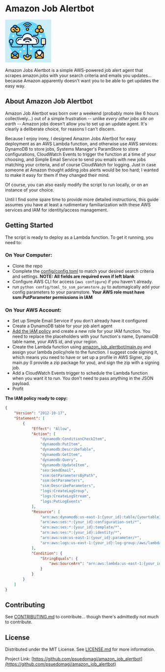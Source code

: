 <!-- PROJECT SHIELDS -->
<!--
*** README template based on Othneil Drew's excellent [Best-README-Template][best-readme-url]
MIT License

Copyright (c) 2021 Othneil Drew

Permission is hereby granted, free of charge, to any person obtaining a copy
of this software and associated documentation files (the "Software"), to deal
in the Software without restriction, including without limitation the rights
to use, copy, modify, merge, publish, distribute, sublicense, and/or sell
copies of the Software, and to permit persons to whom the Software is
furnished to do so, subject to the following conditions:

The above copyright notice and this permission notice shall be included in all
copies or substantial portions of the Software.

THE SOFTWARE IS PROVIDED "AS IS", WITHOUT WARRANTY OF ANY KIND, EXPRESS OR
IMPLIED, INCLUDING BUT NOT LIMITED TO THE WARRANTIES OF MERCHANTABILITY,
FITNESS FOR A PARTICULAR PURPOSE AND NONINFRINGEMENT. IN NO EVENT SHALL THE
AUTHORS OR COPYRIGHT HOLDERS BE LIABLE FOR ANY CLAIM, DAMAGES OR OTHER
LIABILITY, WHETHER IN AN ACTION OF CONTRACT, TORT OR OTHERWISE, ARISING FROM,
OUT OF OR IN CONNECTION WITH THE SOFTWARE OR THE USE OR OTHER DEALINGS IN THE
SOFTWARE.
-->
# Amazon Job Alertbot

![Amazon Job Alertbot](amazon_alertbot_sm.png "Amazon Job Alertbot")


Amazon Jobs Alertbot is a simple AWS-powered job alert agent that scrapes amazon.jobs with your search criteria and emails you updates... because Amazon apparently doesn't want you to be able to get updates the easy way.


<!-- ABOUT THE PROJECT -->
## About Amazon Job Alertbot

Amazon Job Alertbot was born over a weekend (probably more like 6 hours collectively...) out of a simple frustration -- unlike *every other jobs site on earth* -- Amazon jobs doesn't allow you to set up an update agent. It's clearly a deliberate choice, for reasons I can't discern.

Because I enjoy irony, I designed Amazon Jobs Alertbot for easy deployment as an AWS Lambda function, and otherwise use AWS services: DynamoDB to store jobs, Systems Manager's ParamStore to store configurations, CloudWatch Events to trigger the function at a time of your choosing, and Simple Email Service to send you emails with new jobs matching your criteria, and of course CloudWatch for logging. Just in case someone at Amazon thought adding jobs alerts would be too hard; I wanted to make it easy for them if they changed their mind.

Of course, you can also easily modify the script to run locally, or on an instance of your choice.

Until I find some spare time to provide more detailed instructions, this guide assumes you have at least a rudimentary familiarization with these AWS services and IAM for identity/access management.


<!-- GETTING STARTED -->
## Getting Started

The script is ready to deploy as a Lambda function. To get it running, you need to:

### On Your Computer:

- Clone the repo
- Complete the [config/config.toml](/config/config.toml) to match your desired search criteria and settings. **NOTE: All fields are required even if left blank**
- Configure AWS CLI for access (`aws configure`) if you haven't already.
- run `python config/toml_to_ssm_paramstore.py` to automagically add your config parameters to your paramstore. **Your AWS role must have ssm:PutParameter permissions in IAM**

### On Your AWS Account:

- Set up Simple Email Service if you don't already have it configured
- Create a DynamoDB table for your job alert agent
- [Add the IAM policy](/config/sample_policy.json) and create a new role for your IAM function. You need to replace the placeholders with your function's name, DynamoDB table name, your AWS id, and your region.
- Create the Lambda function using [amazon_job_alertbot/main.py](/amazon_job_alertbot/main.py) and assign your lambda policy/role to the function. I suggest code signing it, which means you need to have or set up a profile in AWS Signer, zip main.py (I provide a zip package for you), and sign the zip with a signing job.
- Add a CloudWatch Events trigger to schedule the Lambda function when you want it to run. You don't need to pass anything in the JSON payload.
- Profit

**The IAM policy ready to copy:**

``` JSON
{
    "Version": "2012-10-17",
    "Statement": [
        {
            "Effect": "Allow",
            "Action": [
                "dynamodb:ConditionCheckItem",
                "dynamodb:PutItem",
                "dynamodb:DescribeTable",
                "dynamodb:GetItem",
                "dynamodb:Query",
                "dynamodb:UpdateItem",
                "ses:SendEmail",
                "ssm:GetParametersByPath",
                "ssm:GetParameters",
                "ssm:DescribeParameters",
                "logs:CreateLogGroup",
                "logs:CreateLogStream",
                "logs:PutLogEvents"
            ],
            "Resource": [
                "arn:aws:dynamodb:us-east-1:{your_id}:table/{yourtable}",
                "arn:aws:ses:*:{your_id}:configuration-set/*",
                "arn:aws:ses:*:{your_id}:template/*",
                "arn:aws:ses:*:{your_id}:identity/*",
                "arn:aws:ssm:us-east-1:{your_id}:parameter/*",
                "arn:aws:logs:us-east-1:{your_id}:log-group:/aws/lambda/{yourlambdafuncname}:*"
            ],
            "Condition": {
                "StringEquals": {
                    "aws:SourceArn": "arn:aws:lambda:us-east-1:{your_id}:function:{yourlambdafuncname}"
                }
            }
        }
    ]
}
```

<!-- CONTRIBUTING -->
## Contributing

See [CONTRIBUTING.md][CONTRIBUTING-url] to contribute... though there's admittedly not much to contribute.


<!-- LICENSE -->
## License

Distributed under the MIT License. See [LICENSE.md][license-url] for more information.


Project Link: [https://github.com/psuedomagi/amazon_job_alertbot](https://github.com/psuedomagi/amazon_job_alertbot)

<!-- MARKDOWN LINKS & IMAGES -->
<!-- https://www.markdownguide.org/basic-syntax/#reference-style-links -->
[CONTRIBUTING-url]: CONTRIBUTING.md
[best-readme-url]: https://github.com/othneildrew/Best-README-Template/tree/master
[issues-url]: https://github.com/psuedomagi/amazon_job_alertbot/.github/issues
[license-url]: https://github.com/psuedomagi/amazon_job_alertbot/LICENSE.md
